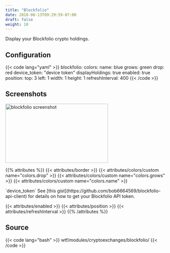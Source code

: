 ```yaml
---
title: "Blockfolio"
date: 2018-06-13T09:29:59-07:00
draft: false
weight: 10
---
```


Display your Blockfolio crypto holdings.

## Configuration

{{< code lang="yaml" >}}
blockfolio:
  colors:
    name: blue
    grows: green
    drop: red
  device_token: "device token"
  displayHoldings: true
  enabled: true
  position:
    top: 3
    left: 1
    width: 1
    height: 1
  refreshInterval: 400
{{< /code >}}

## Screenshots

<img class="screenshot" src="/imgs/modules/blockfolio.png" width="320" height="185" alt="blockfolio screenshot" />

{{% attributes %}}
  {{< attributes/border >}}
  {{< attributes/colors/custom name="colors.drop" >}}
  {{< attributes/colors/custom name="colors.grows" >}}
  {{< attributes/colors/custom name="colors.name" >}}

  <tr>
    <td>`device_token`</td>
    <td>See [this gist](https://github.com/bob6664569/blockfolio-api-client) for details on how to get your Blockfolio API token.</td>
    <td></td>
  </tr>

  {{< attributes/enabled >}}
  {{< attributes/position >}}
  {{< attributes/refreshInterval >}}
{{% /attributes %}}

## Source

{{< code lang="bash" >}}
wtf/modules/cryptoexchanges/blockfolio/
{{< /code >}} 
